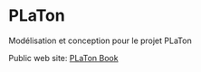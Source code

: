 # PLaTon

Modélisation et conception pour le projet PLaTon

Public web site: [PLaTon Book](https://osmocode.gitbook.io/platon/)
